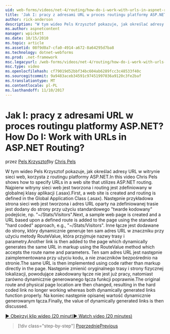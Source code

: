 ```yaml
---
uid: web-forms/videos/net-4/routing/how-do-i-work-with-urls-in-aspnet-routing
title: 'Jak I: pracy z adresami URL w proces routingu platformy ASP.NET? | Dokumentacja firmy Microsoft'
author: rick-anderson
description: "W tym wideo Pels Krzysztof pokazuje, jak określać adresy URL w witrynie sieci web, korzysta z routingu platformy ASP.NET. Po pierwsze witryna sieci web została utworzona i routing jest zdefiniowany w k/g..."
ms.author: aspnetcontent
manager: wpickett
ms.date: 10/15/2010
ms.topic: article
ms.assetid: 08f9d0a7-cfa0-4914-a672-8a64295d7ba8
ms.technology: dotnet-webforms
ms.prod: .net-framework
msc.legacyurl: /web-forms/videos/net-4/routing/how-do-i-work-with-urls-in-aspnet-routing
msc.type: video
ms.openlocfilehash: cf79019d52bbf34bc604ab6289fcc3c48533f40c
ms.sourcegitcommit: 9a9483aceb34591c97451997036a9120c3fe2baf
ms.translationtype: MT
ms.contentlocale: pl-PL
ms.lasthandoff: 11/10/2017
---
```

<a name="how-do-i-work-with-urls-in-aspnet-routing"></a><span data-ttu-id="d1d66-105">Jak I: pracy z adresami URL w proces routingu platformy ASP.NET?</span><span class="sxs-lookup"><span data-stu-id="d1d66-105">How Do I: Work with URLs in ASP.NET Routing?</span></span>
====================
<span data-ttu-id="d1d66-106">przez [Pels Krzysztof](https://twitter.com/chrispels)</span><span class="sxs-lookup"><span data-stu-id="d1d66-106">by [Chris Pels](https://twitter.com/chrispels)</span></span>

<span data-ttu-id="d1d66-107">W tym wideo Pels Krzysztof pokazuje, jak określać adresy URL w witrynie sieci web, korzysta z routingu platformy ASP.NET.</span><span class="sxs-lookup"><span data-stu-id="d1d66-107">In this video Chris Pels shows how to specify URLs in a web site that utilizes ASP.NET routing.</span></span> <span data-ttu-id="d1d66-108">Najpierw witryny sieci web jest tworzona i routing jest zdefiniowany w globalnej klasy aplikacji (.asax).</span><span class="sxs-lookup"><span data-stu-id="d1d66-108">First, a web site is created and routing is defined in the Global Application Class (.asax).</span></span> <span data-ttu-id="d1d66-109">Następnie przykładowa strona sieci web jest tworzona i adres URL oparty na zdefiniowanej trasie jest dodany do strony przy użyciu standardowego "twarde kodowany" podejście, np. "~/Stats/Visitors".</span><span class="sxs-lookup"><span data-stu-id="d1d66-109">Next, a sample web page is created and a URL based upon a defined route is added to the page using the standard "hard coded" approach, e.g., "~/Stats/Visitors".</span></span> <span data-ttu-id="d1d66-110">Inne łącze jest dodawane do strony, który dynamicznie generuje ten sam adres URL w znaczniku przy użyciu metody RouteValue, która przyjmuje nazwy trasy i parametry.</span><span class="sxs-lookup"><span data-stu-id="d1d66-110">Another link is then added to the page which dynamically generates the same URL in markup using the RouteValue method which accepts the route name and parameters.</span></span> <span data-ttu-id="d1d66-111">Ten sam adres URL jest następnie zaimplementowana przy użyciu kodu, a nie znaczników bezpośrednio na stronie.</span><span class="sxs-lookup"><span data-stu-id="d1d66-111">The same URL is then implemented using code rather than markup directly in the page.</span></span> <span data-ttu-id="d1d66-112">Następnie zmienić oryginalnego trasy i strony fizycznej lokalizacji, powodujące zakodowany łącze nie jest już pracy, natomiast zarówno dynamicznie generowanego łącza funkcji poprawnie.</span><span class="sxs-lookup"><span data-stu-id="d1d66-112">The original route and physical page location are then changed, resulting in the hard coded link no longer working whereas both dynamically generated links function properly.</span></span> <span data-ttu-id="d1d66-113">Na koniec następnie opisanej wartość dynamicznie generowanym łącza.</span><span class="sxs-lookup"><span data-stu-id="d1d66-113">Finally, the value of dynamically generated links is then discussed.</span></span>

[<span data-ttu-id="d1d66-114">&#9654; Obejrzyj klip wideo (20 minut)</span><span class="sxs-lookup"><span data-stu-id="d1d66-114">&#9654; Watch video (20 minutes)</span></span>](https://channel9.msdn.com/Blogs/ASP-NET-Site-Videos/how-do-i-work-with-urls-in-aspnet-routing)

>[!div class="step-by-step"]
[<span data-ttu-id="d1d66-115">Poprzednie</span><span class="sxs-lookup"><span data-stu-id="d1d66-115">Previous</span></span>](how-do-i-use-routing-with-aspnet-web-forms.md)
